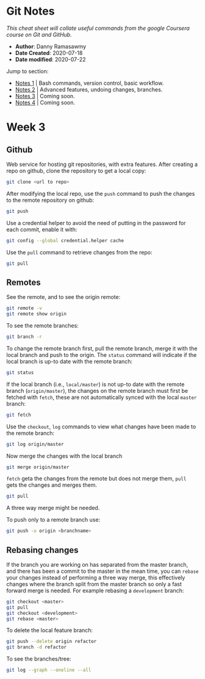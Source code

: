 # Git Notes
*This cheat sheet will collate useful commands from the google Coursera course on Git and GitHub.*

- **Author**: Danny Ramasawmy
- **Date Created**: 2020-07-18
- **Date modified**: 2020-07-22

Jump to section:
- [Notes 1](./git_notes.md) | Bash commands, version control, basic workflow.
- [Notes 2](./git_notes_2.md) | Advanced features, undoing changes, branches.
- [Notes 3](./git_notes_3.md) | Coming soon.
- [Notes 4](./git_notes_4.md) | Coming soon.


# Week 3

## Github
Web service for hosting git repositories, with extra features. After creating a repo on github, clone the repository to get a local copy:
```bash
git clone <url to repo>
```
After modifying the local repo, use the `push` command to push the changes to the remote repository on github:
```bash
git push
```
Use a credential helper to avoid the need of putting in the password for each commit, enable it with:
```bash
git config --global credential.helper cache
```
Use the `pull` command to retrieve changes from the repo:
```bash
git pull
```

## Remotes
See the remote, and to see the origin remote:
```bash
git remote -v
git remote show origin
```
To see the remote branches:
```bash
git branch -r
```
To change the remote branch first, pull the remote branch, merge it with the local branch and push to the origin. The `status` command will indicate if the local branch is up-to date with the remote branch:
```bash
git status
```
If the local branch (i.e., `local/master`) is not up-to date with the remote branch (`origin/master`), the changes on the remote branch must first be fetched with `fetch`, these are not automatically synced with the local `master` branch:
```bash
git fetch
```
Use the `checkout`, `log` commands to view what changes have been made to the remote branch:
```bash
git log origin/master
```
Now merge the changes with the local branch
```bash
git merge origin/master
```
`fetch` geta the changes from the remote but does not merge them, `pull` gets the changes and merges them.
```bash
git pull
```
A three way merge might be needed.

To push only to a remote branch use:
```bash
git push -u origin <branchname>
```

## Rebasing changes
If the branch you are working on has separated from the master branch, and there has been a commit to the master in the mean time, you can `rebase` your changes instead of performing a three way merge, this effectively changes where the branch split from the master branch so only a fast forward merge is needed. For example rebasing a `development` branch:
```bash
git checkout <master>
git pull
git checkout <development>
git rebase <master>
```
To delete the local feature branch:
```bash
git push --delete origin refactor
git branch -d refactor
```


To see the branches/tree:
```bash
git log --graph --oneline --all
```